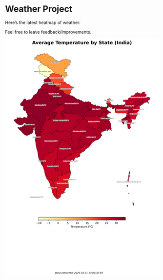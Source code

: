 # Weather Project

Here’s the latest heatmap of weather:

Feel free to leave feedback/improvements.

![India Heatmap](docs/assets/india_heatmap.png?v=F7369D)
